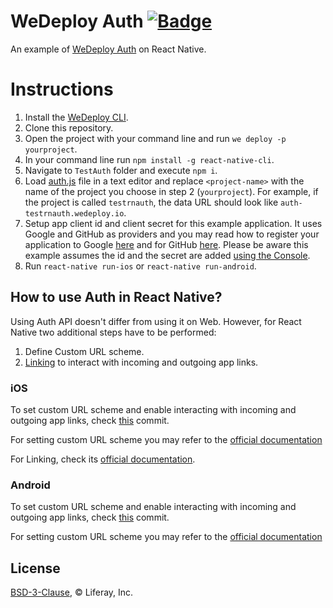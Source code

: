 # WeDeploy Auth [![Badge](https://img.shields.io/badge/built%20with-wedeploy-00d46a.svg?style=flat)](http://wedeploy.com)

An example of [WeDeploy Auth](https://wedeploy.com/docs/auth/) on React Native.

# Instructions

1. Install the [WeDeploy CLI](https://wedeploy.com/docs/intro/using-the-command-line/).
2. Clone this repository.
3. Open the project with your command line and run `we deploy -p yourproject`.
4. In your command line run `npm install -g react-native-cli`.
5. Navigate to `TestAuth` folder and execute `npm i`.
6. Load [auth.js](https://github.com/wedeploy-examples/auth-react-native-example/blob/master/TestAuth/helpers/auth.js#L2) file in a text editor and replace `<project-name>` with the name of the project you choose in step 2 (`yourproject`). For example, if the project is called `testrnauth`, the data URL should look like `auth-testrnauth.wedeploy.io`.
7. Setup app client id and client secret for this example application. It uses Google and GitHub as providers and you may read how to register your application to Google [here](https://wedeploy.com/docs/auth/sign-in-with-google/) and for GitHub [here](https://wedeploy.com/docs/auth/sign-in-with-github/). Please be aware this example assumes the id and the secret are added [using the Console](https://wedeploy.com/docs/intro/environment-variables/#2).
8. Run `react-native run-ios` or `react-native run-android`.

## How to use Auth in React Native?

Using Auth API doesn't differ from using it on Web. However, for React Native two additional steps have to be performed:

1. Define Custom URL scheme.
2. [Linking](https://facebook.github.io/react-native/docs/linking.html) to interact with incoming and outgoing app links.

### iOS

To set custom URL scheme and enable interacting with incoming and outgoing app links, check [this](https://github.com/wedeploy/boilerplate-auth/commit/4f332d0f66fb496106c5495c245d0075b52b235a) commit.

For setting custom URL scheme you may refer to the [official documentation](https://developer.apple.com/library/content/documentation/iPhone/Conceptual/iPhoneOSProgrammingGuide/Inter-AppCommunication/Inter-AppCommunication.html)

For Linking, check its [official documentation]((https://facebook.github.io/react-native/docs/linking.html)).

### Android

To set custom URL scheme and enable interacting with incoming and outgoing app links, check [this](https://github.com/wedeploy/boilerplate-auth/commit/8e0f3486c32fe91feef1e06f969826c904c22499) commit.

For setting custom URL scheme you may refer to the [official documentation](https://developer.android.com/training/basics/intents/filters.html)

## License

[BSD-3-Clause](./LICENSE.md), © Liferay, Inc.

